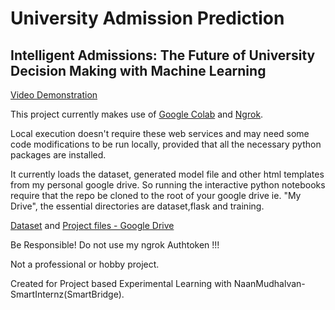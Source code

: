 # University Admission Prediction

## Intelligent Admissions: The Future of University Decision Making with Machine Learning

[Video Demonstration](https://drive.google.com/file/d/1MjIa3aD7EClZ2EFKlYMKP-p44AyGjL6I/view?usp=share_link)

This project currently makes use of [Google Colab](https://colab.research.google.com/) and [Ngrok](https://ngrok.com/).

Local execution doesn't require these web services and may need some code modifications to be run locally, provided that all the necessary python packages are installed.

It currently loads the dataset, generated model file and other html templates from my personal google drive. So running the interactive python notebooks require that the repo be cloned to the root of your google drive ie. "My Drive", the essential directories are dataset,flask and training.

[Dataset](https://www.kaggle.com/sri60787/admission-predict) and [Project files - Google Drive](https://drive.google.com/drive/folders/18ckfI-cSmFI5uR_481YODzB9EkzVEX_V?usp=sharing)

Be Responsible! Do not use my ngrok Authtoken !!!

Not a professional or hobby project.

Created for Project based Experimental Learning with NaanMudhalvan-SmartInternz(SmartBridge).
